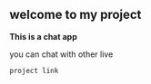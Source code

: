 ## welcome to my project

**This is a chat app**

you can chat with other live

```
project link
```
